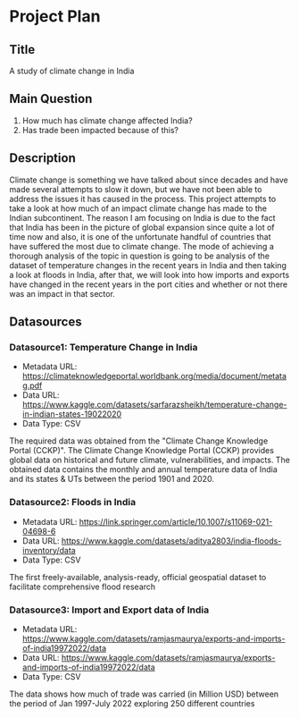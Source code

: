 # Project Plan

## Title

A study of climate change in India

## Main Question

1. How much has climate change affected India?
3. Has trade been impacted because of this?

## Description

Climate change is something we have talked about since decades and have made several attempts to slow it down, but we have not been able to address the issues it has caused in the process. This project attempts to take a look at how much of an impact climate change has made to the Indian subcontinent. The reason I am focusing on India is due to the fact that India has been in the picture of global expansion since quite a lot of time now and also, it is one of the unfortunate handful of countries that have suffered the most due to climate change. The mode of achieving a thorough analysis of the topic in question is going to be analysis of the dataset of temperature changes in the recent years in India and then taking a look at floods in India, after that, we will look into how imports and exports have changed in the recent years in the port cities and whether or not there was an impact in that sector.

## Datasources

### Datasource1: Temperature Change in India
* Metadata URL: https://climateknowledgeportal.worldbank.org/media/document/metatag.pdf
* Data URL: https://www.kaggle.com/datasets/sarfarazsheikh/temperature-change-in-indian-states-19022020
* Data Type: CSV

The required data was obtained from the "Climate Change Knowledge Portal (CCKP)". The Climate Change Knowledge Portal (CCKP) provides global data on historical and future climate, vulnerabilities, and impacts. The obtained data contains the monthly and annual temperature data of India and its states & UTs between the period 1901 and 2020.

### Datasource2: Floods in India
* Metadata URL: https://link.springer.com/article/10.1007/s11069-021-04698-6
* Data URL: https://www.kaggle.com/datasets/aditya2803/india-floods-inventory/data
* Data Type: CSV

The first freely-available, analysis-ready, official geospatial dataset to facilitate comprehensive flood research

### Datasource3: Import and Export data of India
* Metadata URL: https://www.kaggle.com/datasets/ramjasmaurya/exports-and-imports-of-india19972022/data
* Data URL: https://www.kaggle.com/datasets/ramjasmaurya/exports-and-imports-of-india19972022/data
* Data Type: CSV

The data shows how much of trade was carried (in Million USD) between the period of Jan 1997-July 2022 exploring 250 different countries
